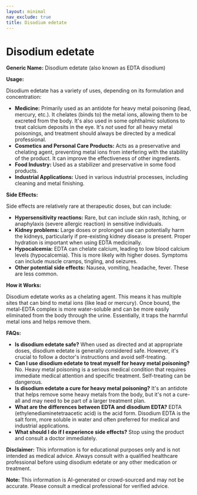 ```yaml
---
layout: minimal
nav_exclude: true
title: Disodium edetate
---
```


# Disodium edetate

**Generic Name:** Disodium edetate (also known as EDTA disodium)

**Usage:**

Disodium edetate has a variety of uses, depending on its formulation and concentration:

* **Medicine:**  Primarily used as an antidote for heavy metal poisoning (lead, mercury, etc.). It chelates (binds to) the metal ions, allowing them to be excreted from the body. It's also used in some ophthalmic solutions to treat calcium deposits in the eye.  It's *not* used for all heavy metal poisonings, and treatment should always be directed by a medical professional.
* **Cosmetics and Personal Care Products:**  Acts as a preservative and chelating agent, preventing metal ions from interfering with the stability of the product. It can improve the effectiveness of other ingredients.
* **Food Industry:**  Used as a stabilizer and preservative in some food products.
* **Industrial Applications:** Used in various industrial processes, including cleaning and metal finishing.


**Side Effects:**

Side effects are relatively rare at therapeutic doses, but can include:

* **Hypersensitivity reactions:**  Rare, but can include skin rash, itching, or anaphylaxis (severe allergic reaction) in sensitive individuals.
* **Kidney problems:**  Large doses or prolonged use can potentially harm the kidneys, particularly if pre-existing kidney disease is present.  Proper hydration is important when using EDTA medicinally.
* **Hypocalcemia:** EDTA can chelate calcium, leading to low blood calcium levels (hypocalcemia). This is more likely with higher doses. Symptoms can include muscle cramps, tingling, and seizures.
* **Other potential side effects:**  Nausea, vomiting, headache, fever.  These are less common.


**How it Works:**

Disodium edetate works as a chelating agent.  This means it has multiple sites that can bind to metal ions (like lead or mercury). Once bound, the metal-EDTA complex is more water-soluble and can be more easily eliminated from the body through the urine.  Essentially, it traps the harmful metal ions and helps remove them.


**FAQs:**

* **Is disodium edetate safe?**  When used as directed and at appropriate doses, disodium edetate is generally considered safe.  However,  it's crucial to follow a doctor's instructions and avoid self-treating.
* **Can I use disodium edetate to treat myself for heavy metal poisoning?** No.  Heavy metal poisoning is a serious medical condition that requires immediate medical attention and specific treatment.  Self-treating can be dangerous.
* **Is disodium edetate a cure for heavy metal poisoning?** It's an antidote that helps remove some heavy metals from the body, but it's not a cure-all and may need to be part of a larger treatment plan.
* **What are the differences between EDTA and disodium EDTA?** EDTA (ethylenediaminetetraacetic acid) is the acid form. Disodium EDTA is the salt form, more soluble in water and often preferred for medical and industrial applications.
* **What should I do if I experience side effects?**  Stop using the product and consult a doctor immediately.


**Disclaimer:** This information is for educational purposes only and is not intended as medical advice. Always consult with a qualified healthcare professional before using disodium edetate or any other medication or treatment.


**Note:** This information is AI-generated or crowd-sourced and may not be accurate. Please consult a medical professional for verified advice.